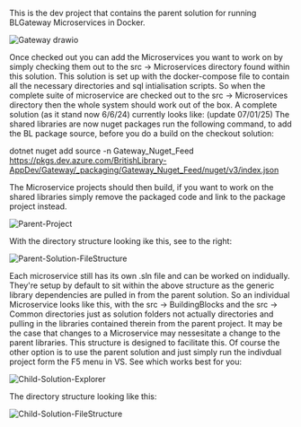 This is the dev project that contains the parent solution for running BLGateway Microservices in Docker.

![Gateway drawio](https://github.com/thattonBL/BLGatewaySourceLibraries/assets/79150422/9e1f25c2-766e-489c-97a2-9fe0eef83c4d)

Once checked out you can add the Microservices you want to work on by simply checking them out to the src -> Microservices directory found within this solution.
This solution is set up with the docker-compose file to contain all the necessary directories and sql intialisation scripts. So when the complete suite of microservice are checked out to the src -> Microservices directory then the whole system should work out of the box.
A complete solution (as it stand now 6/6/24) currently looks like: (update 07/01/25) The shared libraries are now nuget packages run the following command, to add the BL package source, before you do a build on the checkout solution:

dotnet nuget add source -n Gateway_Nuget_Feed https://pkgs.dev.azure.com/BritishLibrary-AppDev/Gateway/_packaging/Gateway_Nuget_Feed/nuget/v3/index.json

The Microservice projects should then build, if you want to work on the shared libraries simply remove the packaged code and link to the package project instead.

![Parent-Project](https://github.com/thattonBL/BLGatewaySourceLibraries/assets/79150422/2dcfef25-c896-492e-84b8-b6eb0c74513b)

With the directory structure looking ike this, see to the right:

![Parent-Solution-FileStructure](https://github.com/thattonBL/BLGatewaySourceLibraries/assets/79150422/2aef5806-6c78-48ab-b446-f6fe96f80820)

Each microservice still has its own .sln file and can be worked on indidually. They're setup by default to sit within the above structure as the generic library dependencies are pulled in from the parent solution.
So an individual Microservice looks like this, with the src -> BuildingBlocks and the src -> Common directories just as solution folders not actually directories and pulling in the libraries contained therein from the parent project. 
It may be the case that changes to a Microservice may nessesitate a change to the parent libraries. This structure is designed to facilitate this. Of course the other option is to use the parent solution and just simply run the indivdual project form the F5 menu in VS.
See which works best for you:

![Child-Solution-Explorer](https://github.com/thattonBL/BLGatewaySourceLibraries/assets/79150422/0b8111b3-9d6a-4eb8-bce5-d4f49b5dd508)

The directory structure looking like this:

![Child-Solution-FileStructure](https://github.com/thattonBL/BLGatewaySourceLibraries/assets/79150422/72cf6a6c-5ddf-4d5f-8e0e-9e53b5672924)
